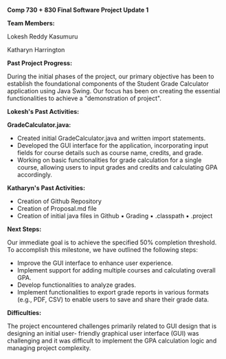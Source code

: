 **Comp 730 + 830 Final Software Project Update 1**

**Team Members:**

Lokesh Reddy Kasumuru

Katharyn Harrington

**Past Project Progress:**

During the initial phases of the project, our primary objective has been to establish the foundational
components of the Student Grade Calculator application using Java Swing. Our focus has been on
creating the essential functionalities to achieve a "demonstration of project".

**Lokesh's Past Activities:**

**GradeCalculator.java:**

- Created initial GradeCalculator.java and written import statements.
- Developed the GUI interface for the application, incorporating input fields for course details
such as course name, credits, and grade.
- Working on basic functionalities for grade calculation for a single course, allowing users to
input grades and credits and calculating GPA accordingly.

**Katharyn's Past Activities:**

- Creation of Github Repository
- Creation of Proposal.md file
- Creation of initial java files in Github
▪ Grading
▪ .classpath
▪ .project

**Next Steps:**

Our immediate goal is to achieve the specified 50% completion threshold. To accomplish this
milestone, we have outlined the following steps:

- Improve the GUI interface to enhance user experience.
- Implement support for adding multiple courses and calculating overall GPA.
- Develop functionalities to analyze grades.
- Implement functionalities to export grade reports in various formats (e.g., PDF, CSV) to enable
users to save and share their grade data.

**Difficulties:**

The project encountered challenges primarily related to GUI design that is designing an initial user-
friendly graphical user interface (GUI) was challenging and it was difficult to implement the GPA
calculation logic and managing project complexity.


